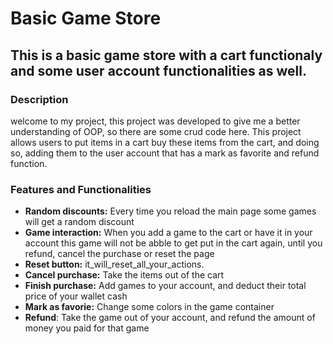 # **Basic Game Store**
## This is a basic game store with a cart functionaly and some user account functionalities as well.
### Description
welcome to my project, this project was developed to give me a better understanding of OOP, so there are some crud code here.
This project allows users to put items in a cart buy these items from the cart, and doing so, adding them to the user account that has a mark as favorite and refund function.
### Features and Functionalities
- **Random discounts:** Every time you reload the main page some games will get a random discount
- **Game interaction:** When you add a game to the cart or have it in your account this game will not be abble to
  get put in the cart again, until you refund, cancel the purchase or reset the page
- **Reset button:** it_will_reset_all_your_actions.
- **Cancel purchase:** Take the items out of the cart
- **Finish purchase:** Add games to your account, and deduct their total price of your wallet cash
- **Mark as favorie:** Change some colors in the game container
- **Refund**: Take the game out of your account, and refund the amount of money you paid for that game 
